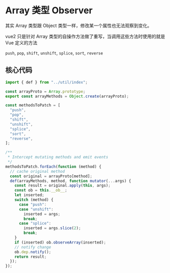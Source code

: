 # Array 类型 Observer

其实 Array 类型跟 Object 类型一样，修改某一个属性也无法观察到变化。

vue2 只是针对 Array 类型的自操作方法做了重写，当调用这些方法时使用的就是 Vue 定义的方法

`push`,
`pop`,
`shift`,
`unshift`,
`splice`,
`sort`,
`reverse`

## 核心代码

```js
import { def } from "../util/index";

const arrayProto = Array.prototype;
export const arrayMethods = Object.create(arrayProto);

const methodsToPatch = [
  "push",
  "pop",
  "shift",
  "unshift",
  "splice",
  "sort",
  "reverse",
];

/**
 * Intercept mutating methods and emit events
 */
methodsToPatch.forEach(function (method) {
  // cache original method
  const original = arrayProto[method];
  def(arrayMethods, method, function mutator(...args) {
    const result = original.apply(this, args);
    const ob = this.__ob__;
    let inserted;
    switch (method) {
      case "push":
      case "unshift":
        inserted = args;
        break;
      case "splice":
        inserted = args.slice(2);
        break;
    }
    if (inserted) ob.observeArray(inserted);
    // notify change
    ob.dep.notify();
    return result;
  });
});
```
